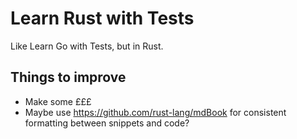 # Learn Rust with Tests

Like Learn Go with Tests, but in Rust. 

## Things to improve

- Make some £££
- Maybe use https://github.com/rust-lang/mdBook for consistent formatting between snippets and code?